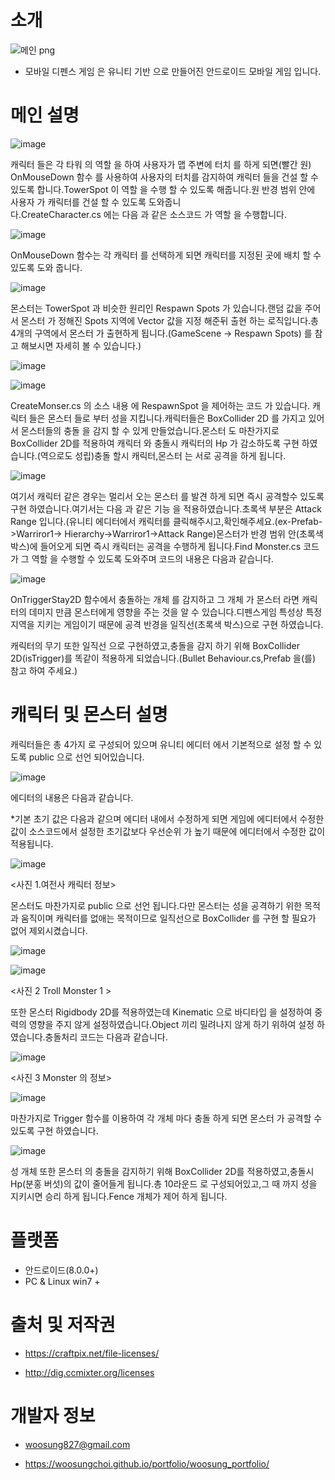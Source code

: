 # 소개 

![메인 png](https://user-images.githubusercontent.com/11676387/62414359-2de57a80-b655-11e9-9d26-fb7214cde3bf.jpg)


- 모바일 디펜스 게임 은 유니티 기반 으로 만들어진 안드로이드 모바일 게임 입니다.


# 메인 설명


![image](https://user-images.githubusercontent.com/11676387/62420802-8ce9d480-b6d3-11e9-9dcf-f8260bce5d83.png)
    
   캐릭터 들은 각 타워 의 역할 을 하여 사용자가 맵 주변에 터치 를 하게 되면(빨간 원) OnMouseDown 함수 를 사용하여 사용자의 터치를 감지하여 캐릭터 들을 
   건설 할 수 있도록 합니다.TowerSpot 이 역할 을 수행 할 수 있도록 해줍니다.원 반경 범위 안에 사용자 가 캐릭터를 건설 할 수 있도록 도와줍니   
   다.CreateCharacter.cs 에는 다음 과 같은 소스코드 가 역할 을 수행합니다.


 
![image](https://user-images.githubusercontent.com/11676387/62420842-f833a680-b6d3-11e9-9c8f-24c1fe7736c1.png)

   OnMouseDown 함수는 각 캐릭터 를 선택하게 되면 캐릭터를 지정된 곳에 배치 할 수 있도록 도와 줍니다.
   
![image](https://user-images.githubusercontent.com/11676387/62420875-84de6480-b6d4-11e9-9a3f-b7d86a89c958.png)
    
몬스터는 TowerSpot 과 비슷한 원리인 Respawn Spots 가 있습니다.랜덤 값을 주어서 몬스터 가 정해진 Spots 지역에 Vector 값을 지정 해준뒤 출현 하는 로직입니다.총 4개의 구역에서 몬스터 가 출현하게 됩니다.(GameScene -> Respawn Spots) 를 참고 해보시면 자세히 볼 수 있습니다.)
   
![image](https://user-images.githubusercontent.com/11676387/62420889-c2db8880-b6d4-11e9-933f-14a5cd5e6aea.png)
   
![image](https://user-images.githubusercontent.com/11676387/62420981-e3581280-b6d5-11e9-897c-c226316b609d.png)

CreateMonser.cs 의 소스 내용 에 RespawnSpot 을 제어하는 코드 가 있습니다.
캐릭터 들은 몬스터 들로 부터 성을 지킵니다.캐릭터들은 BoxCollider 2D 를 가지고 있어서 몬스터들의 충돌 을 감지 할 수 있게 만들었습니다.몬스터 도 마찬가지로 BoxCollider 2D를 적용하여 캐릭터 와 충돌시 캐릭터의 Hp 가 감소하도록 구현 하였습니다.(역으로도 성립)충돌 할시 캐릭터,몬스터 는 서로 공격을 하게 됩니다.

![image](https://user-images.githubusercontent.com/11676387/62421006-3cc04180-b6d6-11e9-92c1-106049ab0e67.png)


여기서 캐릭터 같은 경우는 멀리서 오는 몬스터 를 발견 하게 되면 즉시 공격할수 있도록 구현 하였습니다.여기서는 다음 과 같은 기능 을 적용하였습니다.초록색 부분은 Attack Range 입니다.(유니티 에디터에서 캐릭터를 클릭해주시고,확인해주세요.(ex-Prefab->Warriror1-> Hierarchy->Warriror1->Attack Range)몬스터가 반경 범위 안(초록색 박스)에 들어오게 되면 즉시 캐릭터는 공격을 수행하게 됩니다.Find Monster.cs 코드가 그 역할 을 수행할 수 있도록 도와주며 코드의 내용은 다음과 같습니다.


![image](https://user-images.githubusercontent.com/11676387/62420997-2e722580-b6d6-11e9-8296-a1fa9ab41599.png)



OnTriggerStay2D 함수에서 충돌하는 개체 를 감지하고 그 개체 가 몬스터 라면 캐릭터의 데미지 만큼 몬스터에게 영향을 주는 것을 알 수 있습니다.디펜스게임 특성상 특정 지역을 지키는 게임이기 때문에 공격 반경을 일직선(초록색 박스)으로 구현 하였습니다.

캐릭터의 무기 또한 일직선 으로 구현하였고,충돌을 감지 하기 위해 BoxCollider 2D(isTrigger)를 똑같이 적용하게 되었습니다.(Bullet Behaviour.cs,Prefab 을(를) 참고 하여 주세요.)


# 캐릭터 및 몬스터 설명

캐릭터들은 총 4가지 로 구성되어 있으며 유니티 에디터 에서 기본적으로 설정 할 수 있도록  public 으로 선언 되어있습니다.

![image](https://user-images.githubusercontent.com/11676387/62421022-8d379f00-b6d6-11e9-86d5-5ee9336abe43.png)

에디터의 내용은 다음과 같습니다.

*기본 초기 값은 다음과 같으며 에디터 내에서 수정하게 되면 게임에 에디터에서 수정한 값이 소스코드에서 설정한 초기값보다 우선순위 가 높기 때문에 에디터에서 수정한 값이 적용됩니다.



![image](https://user-images.githubusercontent.com/11676387/62421038-b9532000-b6d6-11e9-9d8f-245a6a739a79.png)

<사진 1.여전사 캐릭터 정보>


몬스터도 마찬가지로 public 으로 선언 됩니다.다만 몬스터는 성을  공격하기 위한 목적과 움직이며 캐릭터를 없애는 목적이므로 일직선으로 BoxCollider 를 구현 할 필요가 없어 제외시켰습니다.

![image](https://user-images.githubusercontent.com/11676387/62421048-d25bd100-b6d6-11e9-8e1a-c7e1a6314513.png)


![image](https://user-images.githubusercontent.com/11676387/62421050-db4ca280-b6d6-11e9-8da2-7e0cc1d7288d.png)


<사진 2 Troll Monster 1 >


또한 몬스터 Rigidbody 2D를 적용하였는데 Kinematic 으로 바디타입 을 설정하여 중력의 영향을 주지 않게 설정하였습니다.Object 끼리 밀려나지 않게 하기 위하여 설정 하였습니다.충돌처리 코드는 다음과 같습니다.

![image](https://user-images.githubusercontent.com/11676387/62421060-eacbeb80-b6d6-11e9-94ee-dbd14a03ef7b.png)


<사진 3 Monster 의 정보>



![image](https://user-images.githubusercontent.com/11676387/62421069-f9b29e00-b6d6-11e9-8e59-35cc7f5656af.png)


마찬가지로 Trigger 함수를 이용하여 각 개체 마다 충돌 하게 되면 몬스터 가 공격할 수 있도록 구현 하였습니다.



![image](https://user-images.githubusercontent.com/11676387/62421094-4bf3bf00-b6d7-11e9-98d2-8f1b141c3d53.png)

성 개체 또한 몬스터 의 충돌을 감지하기 위해 BoxCollider 2D를 적용하였고,충돌시 Hp(분홍 버섯)의 값이 줄어들게 됩니다.총 10라운드 로 구성되어있고,그 때 까지 성을 지키시면 승리 하게 됩니다.Fence 개체가 제어 하게 됩니다.



# 플랫폼
  
  - 안드로이드(8.0.0+)
  - PC & Linux win7 + 
 
 
# 출처 및 저작권

  - https://craftpix.net/file-licenses/
  
  - http://dig.ccmixter.org/licenses
  
  
# 개발자 정보

 - woosung827@gmail.com
 
 - https://woosungchoi.github.io/portfolio/woosung_portfolio/

 
 
 
 


